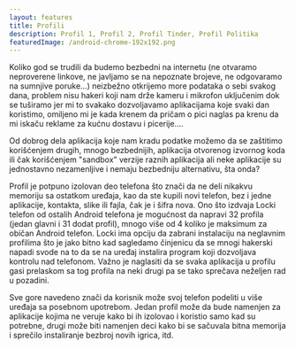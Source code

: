 ```yaml
---
layout: features
title: Profili
description: Profil 1, Profil 2, Profil Tinder, Profil Politika
featuredImage: /android-chrome-192x192.png
---
```


Koliko god se trudili da budemo bezbedni na internetu (ne otvaramo neproverene linkove, ne javljamo se na nepoznate brojeve, ne odgovaramo na sumnjive poruke...) neizbežno otkrijemo more podataka o sebi svakog dana, problem nisu hakeri koji nam drže kameru i mikrofon uključenim dok se tuširamo jer mi to svakako dozvoljavamo aplikacijama koje svaki dan koristimo, omiljeno mi je kada krenem da pričam o pici naglas pa krenu da mi iskaču reklame za kućnu dostavu i picerije....

Od dobrog dela aplikacija koje nam kradu podatke možemo da se zaštitimo korišćenjem drugih, mnogo bezbednijih, aplikacija otvorenog izvornog koda ili čak korišćenjem "sandbox" verzije raznih aplikacija ali neke aplikacije su jednostavno nezamenljive i nemaju bezbedniju alternativu, šta onda?

Profil je potpuno izolovan deo telefona što znači da ne deli nikakvu memoriju sa ostatkom uređaja, kao da ste kupili novi telefon, bez i jedne aplikacije, kontakta, slike ili fajla, čak je i šifra nova. Ono što izdvaja Locki telefon od ostalih Android telefona je mogućnost da napravi 32 profila (jedan glavni i 31 dodat profil), mnogo više od 4 koliko je maksimum za običan Android telefon. Locki ima opciju da zabrani instalaciju na neglavnim profilima što je jako bitno kad sagledamo činjenicu da se mnogi hakerski napadi svode na to da se na uređaj instalira program koji dozvoljava kontrolu nad telefonom. Važno je naglasiti da se svaka aplikacija u profilu gasi prelaskom sa tog profila na neki drugi pa se tako sprečava neželjen rad u pozadini.

Sve gore navedeno znači da korisnik može svoj telefon podeliti u više uređaja sa posebnom upotrebom. Jedan profil može da bude namenjen za aplikacije kojima ne veruje kako bi ih izolovao i koristio samo kad su potrebne, drugi može biti namenjen deci kako bi se sačuvala bitna memorija i sprečilo instaliranje bezbroj novih igrica, itd.